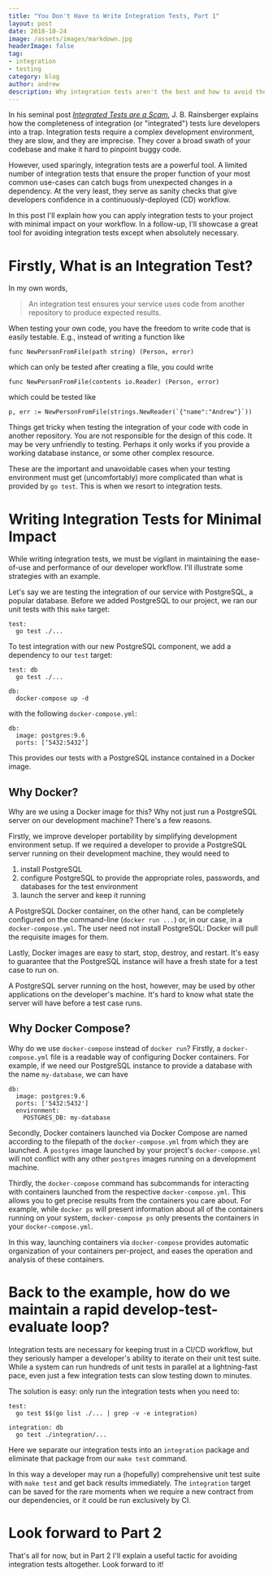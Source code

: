 ```yaml
---
title: "You Don't Have to Write Integration Tests, Part 1"
layout: post
date: 2018-10-24
image: /assets/images/markdown.jpg
headerImage: false
tag:
- integration
- testing
category: blog
author: andrew
description: Why integration tests aren't the best and how to avoid them.
---
```


In his seminal post
[*Integrated Tests are a 
Scam*](https://blog.thecodewhisperer.com/permalink/integrated-tests-are-a-scam),
J. B. Rainsberger explains how the completeness of integration (or 
"integrated") tests lure developers into a trap.
Integration tests require a complex development environment, they are slow, and 
they are imprecise. They cover a broad
swath of your codebase and make it hard to pinpoint buggy code.

However, used sparingly, integration tests are a powerful tool. A limited 
number of integration tests that ensure the
proper function of your most common use-cases can catch bugs from unexpected 
changes in a dependency. At the very
least, they serve as sanity checks that give developers confidence in a 
continuously-deployed (CD) workflow.

In this post I'll explain how you can apply integration tests to your project 
with minimal impact on your workflow. In a follow-up, I'll showcase a great 
tool for avoiding integration tests except when absolutely necessary.

# Firstly, What is an Integration Test?

In my own words,

> An integration test ensures your service uses code from another repository to 
produce expected results.

When testing your own code, you have the freedom to write code that is easily 
testable. E.g., instead of writing a function like

    func NewPersonFromFile(path string) (Person, error)

which can only be tested after creating a file, you could write

    func NewPersonFromFile(contents io.Reader) (Person, error)

which could be tested like

    p, err := NewPersonFromFile(strings.NewReader(`{"name":"Andrew"}`))

Things get tricky when testing the integration of your code with code in 
another repository. You are not responsible for the design of this code. It may 
be very unfriendly to testing. Perhaps it only works if you provide a working 
database instance, or some other complex resource.

These are the important and unavoidable cases when your testing environment 
must get (uncomfortably) more complicated than what is provided by `go test`. 
This is when we resort to integration tests.

# Writing Integration Tests for Minimal Impact

While writing integration tests, we must be vigilant in maintaining the 
ease-of-use and performance of our developer workflow. I'll illustrate some 
strategies with an example.

Let's say we are testing the integration of our service with PostgreSQL, a 
popular database. Before we added PostgreSQL to our project, we ran our unit 
tests with this `make` target:

    test:
      go test ./...

To test integration with our new PostgreSQL component, we add a dependency to 
our `test` target:

    test: db
      go test ./...

    db:
      docker-compose up -d

with the following `docker-compose.yml`:

    db:
      image: postgres:9.6
      ports: [‘5432:5432’]

This provides our tests with a PostgreSQL instance contained in a Docker image.

## Why Docker?

Why are we using a Docker image for this? Why not just run a PostgreSQL server 
on our development machine? There's a few reasons.

Firstly, we improve developer portability by simplifying development 
environment setup. If we required a developer to provide a PostgreSQL server 
running on their development machine, they would need to
1. install PostgreSQL
1. configure PostgreSQL to provide the appropriate roles, passwords, and 
databases for the test environment
1. launch the server and keep it running

A PostgreSQL Docker container, on the other hand, can be completely configured 
on the command-line (`docker run ...`) or, in our case, in a 
`docker-compose.yml`. The user need not install PostgreSQL: Docker will pull 
the requisite images for them.

Lastly, Docker images are easy to start, stop, destroy, and restart. It's easy 
to guarantee that the PostgreSQL instance will have a fresh state for a test 
case to run on.

A PostgreSQL server running on the host, however, may be used by other 
applications on the developer's machine. It's hard to know what state the 
server will have before a test case runs.

## Why Docker Compose?

Why do we use `docker-compose` instead of `docker run`? Firstly, a 
`docker-compose.yml` file is a readable way of configuring Docker containers. 
For example, if we need our PostgreSQL instance to provide a database with the 
name `my-database`, we can have

    db:
      image: postgres:9.6
      ports: ['5432:5432']
      environment:
        POSTGRES_DB: my-database

Secondly, Docker containers launched via Docker Compose are named according to 
the filepath of the `docker-compose.yml` from which they are launched. A 
`postgres` image launched by your project's `docker-compose.yml` will not 
conflict with any other `postgres` images running on a development machine.

Thirdly, the `docker-compose` command has subcommands for interacting with 
containers launched from the respective `docker-compose.yml`. This allows you 
to get precise results from the containers you care about. For example, while 
`docker ps` will present information about all of the containers running on 
your system, `docker-compose ps` only presents the containers in your 
`docker-compose.yml`.

In this way, launching containers via `docker-compose` provides automatic 
organization of your containers per-project, and eases the operation and 
analysis of these containers.

# Back to the example, how do we maintain a rapid develop-test-evaluate loop?

Integration tests are necessary for keeping trust in a CI/CD workflow, but they 
seriously hamper a developer's ability to iterate on their unit test suite. 
While a system can run hundreds of unit tests in parallel at a lightning-fast 
pace, even just a few integration tests can slow testing down to minutes.

The solution is easy: only run the integration tests when you need to:

    test:
      go test $$(go list ./... | grep -v -e integration)

    integration: db
      go test ./integration/...

Here we separate our integration tests into an `integration` package and 
eliminate that package from our `make test` command.

In this way a developer may run a (hopefully) comprehensive unit test suite 
with `make test` and get back results immediately. The `integration` target can 
be saved for the rare moments when we require a new contract from our 
dependencies, or it could be run exclusively by CI.

# Look forward to Part 2

That's all for now, but in Part 2 I'll explain a useful tactic for avoiding 
integration tests altogether. Look forward to it!
